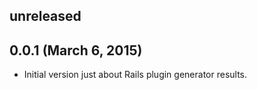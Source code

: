 ## unreleased ##

## 0.0.1 (March 6, 2015) ##

*   Initial version just about Rails plugin generator results.